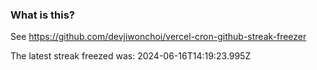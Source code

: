 
### What is this?

See https://github.com/devjiwonchoi/vercel-cron-github-streak-freezer

The latest streak freezed was: 2024-06-16T14:19:23.995Z
